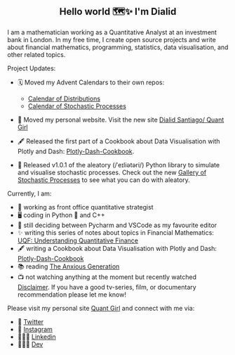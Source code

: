
<h2 align="center">Hello world 🗺️✨ I'm Dialid </h2>

I am a mathematician working as a Quantitative Analyst at an investment bank in London. In my free time, I create open source projects and write about financial mathematics, programming, statistics, data visualisation, and other related topics.

Project Updates:

- 🗓️ Moved my Advent Calendars to their own repos:
  - [Calendar of Distributions](https://quantgirluk.github.io/advent-calendar-2023/)
  - [Calendar of Stochastic Processes](https://quantgirluk.github.io/advent-calendar-2024/)

- 🚀 Moved my personal website. Visit the new site [Dialid Santiago/ Quant Girl](https://dialidsantiago.com)

- 🖋️ Released the first part of a Cookbook about Data Visualisation with Plotly and Dash: [Plotly-Dash-Cookbook](https://quantgirluk.github.io/Plotly-Dash-Cookbook/intro.html).

- 🚀 Released v1.0.1 of the aleatory (/ˈeɪliətəri/) Python library to simulate and visualise stochastic processes. Check out the new [Gallery of Stochastic Processes](https://aleatory.readthedocs.io/en/latest/auto_examples/index.html) to see what you can do with aleatory.


Currently, I am:

- 🔭 working as front office quantitative strategist
- 🖥 coding in Python 🐍 and C++
- 🧰 still deciding between Pycharm and VSCode as my favourite editor
- ✨ writing this series of notes about topics in Financial Mathematics: [UQF: Understanding Quantitative Finance](https://quantgirluk.github.io/Understanding-Quantitative-Finance/intro.html)
- 🖋️ writing a Cookbook about Data Visualisation with Plotly and Dash: [Plotly-Dash-Cookbook](https://quantgirluk.github.io/Plotly-Dash-Cookbook/intro.html)
- 📚 reading
  [The Anxious Generation](https://www.penguin.co.uk/books/456971/the-anxious-generation-by-haidt-jonathan/9781802063271)
- 📺 not watching anything at the moment but recently watched [Disclaimer](https://www.rottentomatoes.com/tv/disclaimer/s01). If you have a good tv-series, film, or documentary recommendation please let me know!


Please visit my personal site [Quant Girl](https://quantgirl.com) and connect with me via:

- 🦜 [Twitter](https://twitter.com/Quant_Girl)
- 📸 [Instagram](https://www.instagram.com/quant_girl/)
- 👩🏽‍💼 [Linkedin](https://www.linkedin.com/in/dialidsantiago/)
- 👩🏽‍💻 [Dev](https://dev.to/quantgirluk)



<!--
**quantgirluk/quantgirluk** is a ✨ _special_ ✨ repository because its `README.md` (this file) appears on your GitHub profile.


